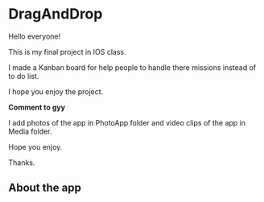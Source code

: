 # DragAndDrop

Hello everyone!

This is my final project in IOS class.

I made a Kanban board for help people to handle there missions instead of to do list.

I hope you enjoy the project.

**Comment to gyy**

I add photos of the app in PhotoApp folder and video clips of the app in Media folder.

Hope you enjoy.

Thanks.

## About the app

